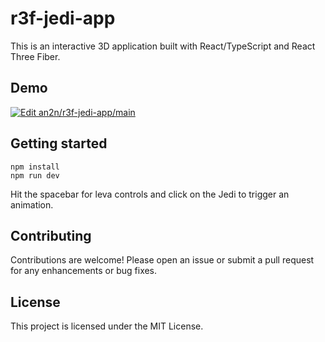# r3f-jedi-app

This is an interactive 3D application built with React/TypeScript and React Three Fiber.

## Demo
[![Edit an2n/r3f-jedi-app/main](https://codesandbox.io/static/img/play-codesandbox.svg)](https://codesandbox.io/p/github/an2n/r3f-jedi-app)

## Getting started

```
npm install
npm run dev
```

Hit the spacebar for leva controls and click on the Jedi to trigger an animation.

## Contributing

Contributions are welcome! Please open an issue or submit a pull request for any enhancements or bug fixes.

## License

This project is licensed under the MIT License.
